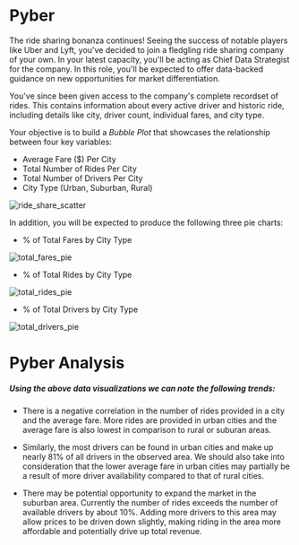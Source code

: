 # Pyber

The ride sharing bonanza continues! Seeing the success of notable players like Uber and Lyft, you've decided to join a fledgling ride sharing company of your own. In your latest capacity, you'll be acting as Chief Data Strategist for the company. In this role, you'll be expected to offer data-backed guidance on new opportunities for market differentiation.

You've since been given access to the company's complete recordset of rides. This contains information about every active driver and historic ride, including details like city, driver count, individual fares, and city type.

Your objective is to build a *Bubble Plot* that showcases the relationship between four key variables:

* Average Fare ($) Per City
* Total Number of Rides Per City
* Total Number of Drivers Per City
* City Type (Urban, Suburban, Rural)

![ride_share_scatter](https://user-images.githubusercontent.com/49836101/59642549-17c63e00-912b-11e9-84c7-bda88bcc291f.png)

In addition, you will be expected to produce the following three pie charts:


* % of Total Fares by City Type

![total_fares_pie](https://user-images.githubusercontent.com/49836101/59642610-5b20ac80-912b-11e9-9dbc-4223b9c74eab.png)


* % of Total Rides by City Type

![total_rides_pie](https://user-images.githubusercontent.com/49836101/59642632-6bd12280-912b-11e9-8be4-47a732cf7d10.png)



* % of Total Drivers by City Type

![total_drivers_pie](https://user-images.githubusercontent.com/49836101/59642593-493f0980-912b-11e9-9a84-9858e68373d4.png)



# Pyber Analysis
##### Using the above data visualizations we can note the following trends:

* There is a negative correlation in the number of rides provided in a city and the average fare. More rides are provided in urban cities and the average fare is also lowest in comparison to rural or suburan areas. 

* Similarly, the most drivers can be found in urban cities and make up nearly 81% of all drivers in the observed area. We should also take into consideration that the lower average fare in urban cities may partially be a result of more driver availability compared to that of rural cities. 

* There may be potential opportunity to expand the market in the suburban area. Currently the number of rides exceeds the number of available drivers by about 10%. Adding more drivers to this area may allow prices to be driven down slightly, making riding in the area more affordable and potentially drive up total revenue. 

